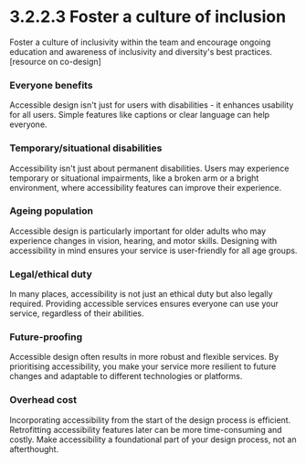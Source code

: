 # 3.2.2.3 Foster a culture of inclusion

Foster a culture of inclusivity within the team and encourage ongoing education and awareness of inclusivity and diversity's best practices. \[resource on co-design]

### **Everyone benefits**&#x20;

Accessible design isn't just for users with disabilities - it enhances usability for all users. Simple features like captions or clear language can help everyone.

### **Temporary/situational disabilities**&#x20;

Accessibility isn't just about permanent disabilities. Users may experience temporary or situational impairments, like a broken arm or a bright environment, where accessibility features can improve their experience.

### **Ageing population**&#x20;

Accessible design is particularly important for older adults who may experience changes in vision, hearing, and motor skills. Designing with accessibility in mind ensures your service is user-friendly for all age groups.

### **Legal/ethical duty**&#x20;

In many places, accessibility is not just an ethical duty but also legally required. Providing accessible services ensures everyone can use your service, regardless of their abilities.

### **Future-proofing**&#x20;

Accessible design often results in more robust and flexible services. By prioritising accessibility, you make your service more resilient to future changes and adaptable to different technologies or platforms.

### **Overhead cost**&#x20;

Incorporating accessibility from the start of the design process is efficient. Retrofitting accessibility features later can be more time-consuming and costly. Make accessibility a foundational part of your design process, not an afterthought.
